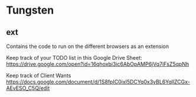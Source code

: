 # Tungsten

## ext
Contains the code to run on the different browsers as an extension


Keep track of your TODO list in this Google Drive Sheet:
    <br> https://drive.google.com/open?id=16qhoxbi3ic6AbOpAMP6jVq7iFsZ5qpNh

Keep track of Client Wants
    <br> https://docs.google.com/document/d/1S8fpIC0ixI5DCYq0x3yBL6YqllZCGx-AEvESO_C5Q/edit
   
